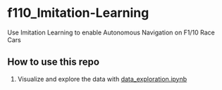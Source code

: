 # f110_Imitation-Learning
Use Imitation Learning to enable Autonomous Navigation on F1/10 Race Cars

## How to use this repo
1. Visualize and explore the data with [data_exploration.ipynb](data_exploration.ipynb)
